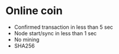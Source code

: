 # Online coin

 - Confirmed transaction in less than 5 sec
 - Node start/sync in less than 1 sec
 - No mining 
 - SHA256
